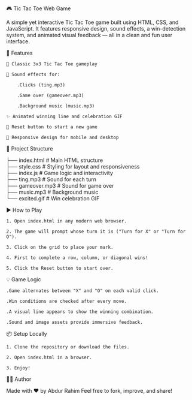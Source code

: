 🎮 Tic Tac Toe Web Game

A simple yet interactive Tic Tac Toe game built using HTML, CSS, and JavaScript. It features responsive design, sound effects, a win-detection system, and animated visual feedback — all in a clean and fun user interface.

🚀 Features

    🎲 Classic 3x3 Tic Tac Toe gameplay

    🎵 Sound effects for:

        .Clicks (ting.mp3)

        .Game over (gameover.mp3)

        .Background music (music.mp3)

    ✨ Animated winning line and celebration GIF

    🔁 Reset button to start a new game

    📱 Responsive design for mobile and desktop

📁 Project Structure

├── index.html         # Main HTML structure <br>
├── style.css          # Styling for layout and responsiveness <br>
├── index.js           # Game logic and interactivity <br>
├── ting.mp3           # Sound for each turn <br>
├── gameover.mp3       # Sound for game over <br>
├── music.mp3          # Background music <br>
└── excited.gif        # Win celebration GIF 

▶️ How to Play

    1. Open index.html in any modern web browser.

    2. The game will prompt whose turn it is ("Turn for X" or "Turn for O").

    3. Click on the grid to place your mark.

    4. First to complete a row, column, or diagonal wins!

    5. Click the Reset button to start over.

💡 Game Logic

    .Game alternates between "X" and "O" on each valid click.

    .Win conditions are checked after every move.

    .A visual line appears to show the winning combination.

    .Sound and image assets provide immersive feedback.

📦 Setup Locally

    1. Clone the repository or download the files.

    2. Open index.html in a browser.

    3. Enjoy!

🧑‍💻 Author

Made with ❤️ by Abdur Rahim
Feel free to fork, improve, and share!